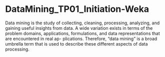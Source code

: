 # DataMining_TP01_Initiation-Weka
Data mining is the study of collecting, cleaning, processing, analyzing, and gaining useful insights from data. A wide variation exists in terms of the problem domains, applications, formulations, and data representations that are encountered in real ap- plications. Therefore, “data mining” is a broad umbrella term that is used to describe these different aspects of data processing.

